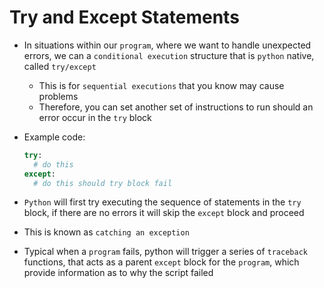 <h1>Try and Except Statements</h1>

* In situations within our `program`, where we want to handle unexpected errors, we can a `conditional execution` structure that is `python` native, called `try/except`
  - This is for `sequential executions` that you know may cause problems
  - Therefore, you can set another set of instructions to run should an error occur in the `try` block

* Example code:

  ```python
  try:
    # do this
  except:
    # do this should try block fail
  ```

* `Python` will first try executing the sequence of statements in the `try` block, if there are no errors it will skip the `except` block and proceed
* This is known as `catching an exception`

* Typical when a `program` fails, python will trigger a series of `traceback` functions, that acts as a parent `except` block for the `program`, which provide information as to why the script failed
